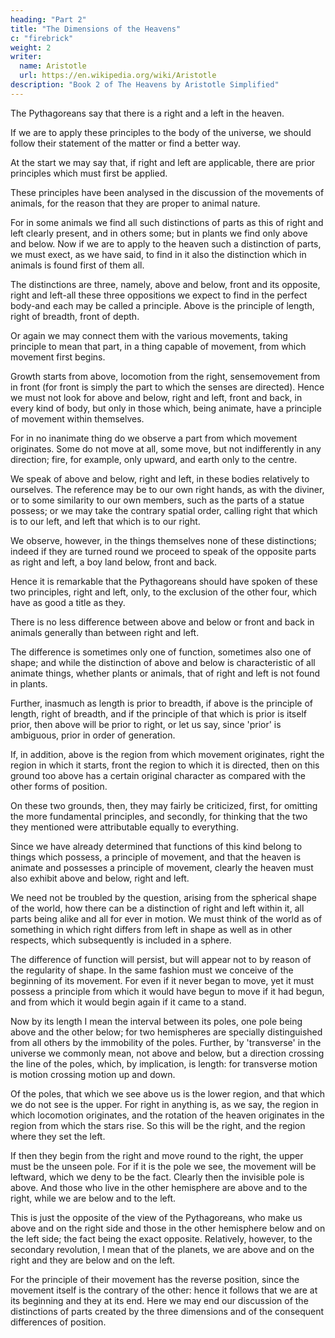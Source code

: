 ```yaml
---
heading: "Part 2"
title: "The Dimensions of the Heavens"
c: "firebrick"
weight: 2
writer:
  name: Aristotle
  url: https://en.wikipedia.org/wiki/Aristotle
description: "Book 2 of The Heavens by Aristotle Simplified"
---
```



The Pythagoreans say that there is a right and a left in the heaven.

If we are to apply these principles to the body of the universe, we should follow their statement of the matter or find a better way. 

At the start we may say that, if right and left are applicable, there are prior principles which must first be applied. 

These principles have been analysed in the discussion of the movements of animals, for the reason that they are proper to animal nature.

For in some animals we find all such distinctions of parts as this of right and left clearly present, and in others some; but in plants we find only above and below. Now if we are to apply to the heaven such a distinction of parts, we must exect, as we have said, to find in it also the distinction which in animals is found first of them all.

The distinctions are three, namely, above and below, front and its opposite, right and left-all these three oppositions we expect to find in the perfect body-and each may be called a principle. Above is the principle of length, right of breadth, front of depth.

Or again we may connect them with the various movements, taking principle to mean that part, in a thing capable of movement, from which movement first begins.

Growth starts from above, locomotion from the right, sensemovement from in front (for front is simply the part to which the senses are directed). Hence we must not look for above and below, right and left, front and back, in every kind of body, but only in those which, being animate, have a principle of movement within themselves. 

For in no inanimate thing do we observe a part from which movement originates. Some do not move at all, some move, but not indifferently in any direction; fire, for example, only upward, and earth only to the centre. 

We speak of above and below, right and left, in these bodies relatively to ourselves. The reference may be to our own right hands, as with the diviner, or to some similarity to our own members, such as the parts of a statue possess; or we may take the contrary spatial order, calling right that which is to our left, and left that which is to our right. 

We observe, however, in the things themselves none of these distinctions; indeed if they are turned round we proceed to speak of the opposite parts as right and left, a boy land below, front and back. 

Hence it is remarkable that the Pythagoreans should have spoken of these two principles, right and left, only, to the exclusion of the other four, which have as good a title as they. 

There is no less difference between above and below or front and back in animals generally than between right and left. 

The difference is sometimes only one of function, sometimes also one of shape; and while the distinction of above and below is characteristic of all animate things, whether plants or animals, that of right and left is not found in plants. 

Further, inasmuch as length is prior to breadth, if above is the principle of length, right of breadth, and if the principle of that which is prior is itself prior, then above will be prior to right, or let us say, since 'prior' is ambiguous, prior in order of generation.

If, in addition, above is the region from which movement originates, right the region in which it starts, front the region to which it is directed, then on this ground too above has a certain original character as compared with the other forms of position.

On these two grounds, then, they may fairly be criticized, first, for omitting the more fundamental principles, and secondly, for thinking that the two they mentioned were attributable equally to everything.

Since we have already determined that functions of this kind belong to things which possess, a principle of movement, and that the heaven is animate and possesses a principle of movement, clearly the heaven must also exhibit above and below, right and left.

We need not be troubled by the question, arising from the spherical shape of the world, how there can be a distinction of right and left within it, all parts being alike and all for ever in motion. We must think of the world as of something in which right differs from left in shape as well as in other respects, which subsequently is included in a sphere. 

The difference of function will persist, but will appear not to by reason of the regularity of shape. In the same fashion must we conceive of the beginning of its movement. For even if it never began to move, yet it must possess a principle from which it would have begun to move if it had begun, and from which it would begin again if it came to a stand. 

Now by its length I mean the interval between its poles, one pole being above and the other below; for two hemispheres are specially distinguished from all others by the immobility of the poles. Further, by 'transverse' in the universe we commonly mean, not above and below, but a direction crossing the line of the poles, which, by implication, is length: for transverse motion is motion crossing motion up and down. 

Of the poles, that which we see above us is the lower region, and that which we do not see is the upper. For right in anything is, as we say, the region in which locomotion originates, and the rotation of the heaven originates in the region from which the stars rise. So this will be the right, and the region where they set the left. 

If then they begin from the right and move round to the right, the upper must be the unseen pole. For if it is the pole we see, the movement will be leftward, which we deny to be the fact. Clearly then the invisible pole is above. And those who live in the other hemisphere are above and to the right, while we are below and to the left. 

This is just the opposite of the view of the Pythagoreans, who make us above and on the right side and those in the other hemisphere below and on the left side; the fact being the exact opposite. Relatively, however, to the secondary revolution, I mean that of the planets, we are above and on the right and they are below and on the left. 

For the principle of their movement has the reverse position, since the movement itself is the contrary of the other: hence it follows that we are at its beginning and they at its end. Here we may end our discussion of the distinctions of parts created by the three dimensions and of the consequent differences of position.
